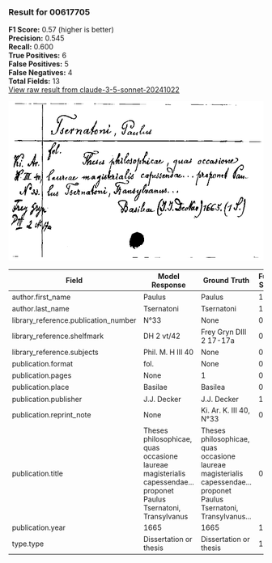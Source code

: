 ### Result for 00617705
**F1 Score:** 0.57 (higher is better)<br>**Precision:** 0.545<br>**Recall:** 0.600<br>**True Positives:** 6<br>**False Positives:** 5<br>**False Negatives:** 4<br>**Total Fields:** 13<br>[View raw result from claude-3-5-sonnet-20241022](https://github.com/RISE-UNIBAS/humanities_data_benchmark/blob/main/results/2025-09-02/T0143/request_T0143_00617705.json)

<img src="https://github.com/RISE-UNIBAS/humanities_data_benchmark/blob/main/benchmarks/zettelkatalog/images/00617705.jpg?raw=true" alt="00617705" width="600px">

| Field | Model Response | Ground Truth | Fuzzy Score | Match |
|-------|----------------|--------------|-------------|-------|
| author.first_name | Paulus | Paulus | 1.000 | ✅ |
| author.last_name | Tsernatoni | Tsernatoni | 1.000 | ✅ |
| library_reference.publication_number | N°33 | None | 0.000 | ❌ |
| library_reference.shelfmark | DH 2 vt/42 | Frey Gryn DIII 2 17-17a | 0.242 | ❌ |
| library_reference.subjects | Phil. M. H III 40 | None | 0.000 | ❌ |
| publication.format | fol. | None | 0.000 | ❌ |
| publication.pages | None | 1 | 0.000 | ❌ |
| publication.place | Basilae | Basilea | 0.857 | ❌ |
| publication.publisher | J.J. Decker | J.J. Decker | 1.000 | ✅ |
| publication.reprint_note | None | Ki. Ar. K. III 40, N°33 | 0.000 | ❌ |
| publication.title | Theses philosophicae, quas occasione laureae magisterialis capessendae... proponet Paulus Tsernatoni, Transylvanus | Theses philosophicae, quas occasione laureae magisterialis capessendae... proponet Paulus Tsernatoni, Transylvanus... | 0.987 | ✅ |
| publication.year | 1665 | 1665 | 1.000 | ✅ |
| type.type | Dissertation or thesis | Dissertation or thesis | 1.000 | ✅ |
